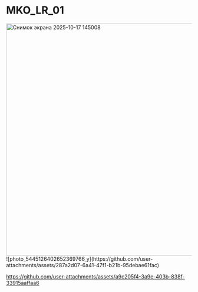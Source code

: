 # MKO_LR_01
<img width="1048" height="630" alt="Снимок экрана 2025-10-17 145008" src="https://github.com/user-attachments/assets/0624736d-c293-4239-9919-7b3058daacc6" />
![photo_5445126402652369766_y](https://github.com/user-attachments/assets/287a2d07-6a41-47f1-b21b-95debae61fac)



https://github.com/user-attachments/assets/a9c205f4-3a9e-403b-838f-33915aaffaa6

